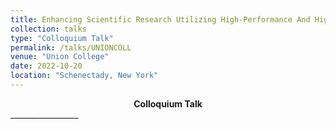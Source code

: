```yaml
---
title: Enhancing Scientific Research Utilizing High-Performance And High-Throughput Computing- An Overview With Uses In Nuclear And Particle Physics
collection: talks
type: "Colloquium Talk"
permalink: /talks/UNIONCOLL
venue: "Union College"
date: 2022-10-20
location: "Schenectady, New York"
---
```

<center><strong>Colloquium Talk</strong></center>  
_________________  
